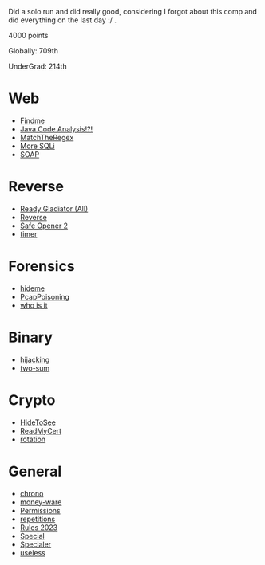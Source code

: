 Did a solo run and did really good, considering I forgot about this comp and did everything on the last day :/ .

4000 points

Globally: 709th 

UnderGrad: 214th

# Web
* [Findme](./Web/Findme.md)
* [Java Code Analysis!?!](./Web/Java%20Code%20Analysis!?!.md)
* [MatchTheRegex](./Web/MatchTheRegex.md)
* [More SQLi](./Web/More%20SQLi.md)
* [SOAP](./Web/SOAP.md)

# Reverse
* [Ready Gladiator (All)](./Reverse/Ready%20Gladiator/Ready%20Gladiator.md)
* [Reverse](./Reverse/Reverse/Reverse.md)
* [Safe Opener 2](./Reverse/Safe%20Opener%202/Safe%20Opener%202.md)
* [timer](./Reverse/timer/timer.md)

# Forensics
* [hideme](./Forensics/hideme/hideme.md)
* [PcapPoisoning](./Forensics/PcapPoisoning/PcapPoisoning.md)
* [who is it](./Forensics/who%20is%20it/who%20is%20it.md)

# Binary
* [hijacking](./Binary/hijacking/hijacking.md)
* [two-sum](./Binary/two-sum/two-sum.md)

# Crypto
* [HideToSee](./Crypto/HideToSee/HideToSee.md)
* [ReadMyCert](./Crypto/ReadMyCert/ReadMyCert.md)
* [rotation](./Crypto/rotation/rotation.md)

# General
* [chrono](./Crypto/chrono/chrono.md)
* [money-ware](./Crypto/money-ware/money-ware.md)
* [Permissions](./Crypto/Permissions/Permissions.md)
* [repetitions](./Crypto/repetitions/repetitions.md)
* [Rules 2023](./Crypto/Rules%202023/Rules%202023.md)
* [Special](./Crypto/Special/Special.md)
* [Specialer](./Crypto/Specialer/Specialer.md)
* [useless](./Crypto/useless/useless.md)